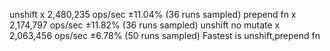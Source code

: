 unshift x 2,480,235 ops/sec ±11.04% (36 runs sampled)
prepend fn x 2,174,797 ops/sec ±11.82% (36 runs sampled)
unshift no mutate x 2,063,456 ops/sec ±6.78% (50 runs sampled)
Fastest is unshift,prepend fn
